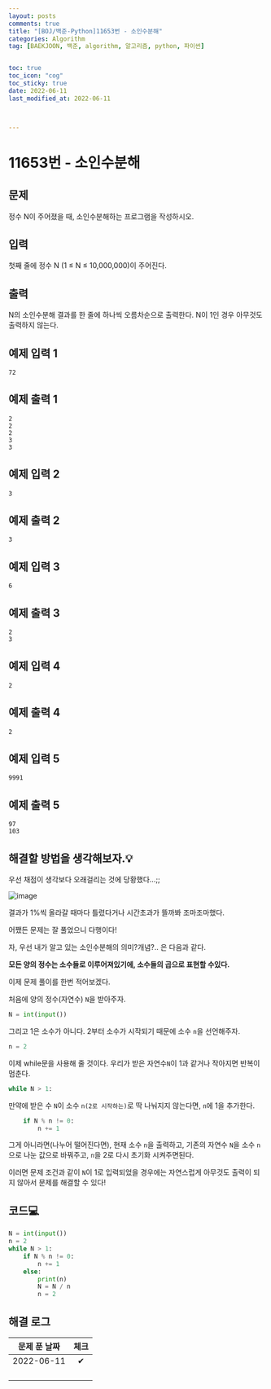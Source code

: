 ```yaml
---
layout: posts
comments: true
title: "[BOJ/백준-Python]11653번 - 소인수분해"
categories: Algorithm
tag: [BAEKJOON, 백준, algorithm, 알고리즘, python, 파이썬]


toc: true
toc_icon: "cog"
toc_sticky: true
date: 2022-06-11
last_modified_at: 2022-06-11



---
```




# 11653번 - 소인수분해



## 문제

정수 N이 주어졌을 때, 소인수분해하는 프로그램을 작성하시오.



## 입력

첫째 줄에 정수 N (1 ≤ N ≤ 10,000,000)이 주어진다.



## 출력

N의 소인수분해 결과를 한 줄에 하나씩 오름차순으로 출력한다. N이 1인 경우 아무것도 출력하지 않는다.



## 예제 입력 1 

```
72
```



## 예제 출력 1

```
2
2
2
3
3
```



## 예제 입력 2

```
3
```



## 예제 출력 2

```
3
```



## 예제 입력 3

```
6
```



## 예제 출력 3

```
2
3
```



## 예제 입력 4

```
2
```



## 예제 출력 4

```
2
```



## 예제 입력 5

```
9991
```



## 예제 출력 5

```
97
103
```





##  해결할 방법을 생각해보자.💡

우선 채점이 생각보다 오래걸리는 것에 당황했다...;;

![image](https://user-images.githubusercontent.com/75322297/173100724-a127ac43-1890-4b8b-9e95-e1618efd8c5a.png)

결과가 1%씩 올라갈 때마다 틀렸다거나 시간초과가 뜰까봐 조마조마했다.

어쨌든 문제는 잘 풀었으니 다행이다!

자, 우선 내가 알고 있는 소인수분해의 의미?개념?.. 은 다음과 같다.

**모든 양의 정수는 소수들로 이루어져있기에, 소수들의 곱으로 표현할 수있다.**

이제 문제 풀이를 한번 적어보겠다.

처음에 양의 정수(자연수) `N`을 받아주자.

```python
N = int(input())
```

그리고 1은 소수가 아니다. 2부터 소수가 시작되기 때문에 소수 `n`을 선언해주자.

```python
n = 2
```

이제 while문을 사용해 줄 것이다. 우리가 받은 자연수`N`이 1과 같거나 작아지면 반복이 멈춘다.

```python
while N > 1:
```

만약에 받은 수 `N`이 소수 `n(2로 시작하는)`로 딱 나눠지지 않는다면, `n`에 1을 추가한다.

```python
	if N % n != 0:
        n += 1
```

그게 아니라면(나누어 떨어진다면), 현재 소수 `n`을 출력하고, 기존의 자연수 `N`을 소수 `n`으로 나눈 값으로 바꿔주고, `n`을 2로 다시 초기화 시켜주면된다.

이러면 문제 조건과 같이 `N`이 1로 입력되었을 경우에는 자연스럽게 아무것도 출력이 되지 않아서 문제를 해결할 수 있다!



## 코드💻

```python
N = int(input())
n = 2
while N > 1:
    if N % n != 0:
        n += 1
    else:
        print(n)
        N = N / n
        n = 2
```





## 해결 로그 

| 문제 푼 날짜 | 체크 |
| :----------: | :--: |
|  2022-06-11  |  ✔   |
|              |      |
|              |      |
|              |      |
|              |      |



